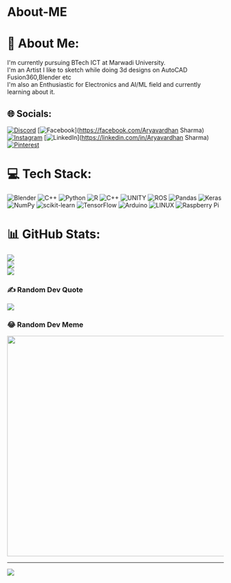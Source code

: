 # About-ME
# 💫 About Me:
I'm currently pursuing BTech ICT at Marwadi University.<br>I'm an Artist I like to sketch while doing 3d designs on AutoCAD Fusion360,Blender etc<br>I'm also an Enthusiastic for Electronics and AI/ML field and currently learning about it.<br>


## 🌐 Socials:
[![Discord](https://img.shields.io/badge/Discord-%237289DA.svg?logo=discord&logoColor=white)](https://discord.gg/https://discord.gg/GwAkKyvw) [![Facebook](https://img.shields.io/badge/Facebook-%231877F2.svg?logo=Facebook&logoColor=white)](https://facebook.com/Aryavardhan Sharma) [![Instagram](https://img.shields.io/badge/Instagram-%23E4405F.svg?logo=Instagram&logoColor=white)](https://instagram.com/aryaa_sharma__) [![LinkedIn](https://img.shields.io/badge/LinkedIn-%230077B5.svg?logo=linkedin&logoColor=white)](https://linkedin.com/in/Aryavardhan Sharma) [![Pinterest](https://img.shields.io/badge/Pinterest-%23E60023.svg?logo=Pinterest&logoColor=white)](https://pinterest.com/Aryavardhan) 

# 💻 Tech Stack:
![Blender](https://img.shields.io/badge/blender-%23F5792A.svg?style=for-the-badge&logo=blender&logoColor=white) ![C++](https://img.shields.io/badge/c++-%2300599C.svg?style=for-the-badge&logo=c%2B%2B&logoColor=white) ![Python](https://img.shields.io/badge/python-3670A0?style=for-the-badge&logo=python&logoColor=ffdd54) ![R](https://img.shields.io/badge/r-%23276DC3.svg?style=for-the-badge&logo=r&logoColor=white) ![C++](https://img.shields.io/badge/c++-%2300599C.svg?style=for-the-badge&logo=c%2B%2B&logoColor=white) ![UNITY](https://img.shields.io/badge/Unity-%2320232a.svg?style=for-the-badge&logo=unity&logoColor=white) ![ROS](https://img.shields.io/badge/ros-%230A0FF9.svg?style=for-the-badge&logo=ros&logoColor=white) ![Pandas](https://img.shields.io/badge/pandas-%23150458.svg?style=for-the-badge&logo=pandas&logoColor=white) ![Keras](https://img.shields.io/badge/Keras-%23D00000.svg?style=for-the-badge&logo=Keras&logoColor=white) ![NumPy](https://img.shields.io/badge/numpy-%23013243.svg?style=for-the-badge&logo=numpy&logoColor=white) ![scikit-learn](https://img.shields.io/badge/scikit--learn-%23F7931E.svg?style=for-the-badge&logo=scikit-learn&logoColor=white) ![TensorFlow](https://img.shields.io/badge/TensorFlow-%23FF6F00.svg?style=for-the-badge&logo=TensorFlow&logoColor=white) ![Arduino](https://img.shields.io/badge/-Arduino-00979D?style=for-the-badge&logo=Arduino&logoColor=white) ![LINUX](https://img.shields.io/badge/Linux-FCC624?style=for-the-badge&logo=linux&logoColor=black) ![Raspberry Pi](https://img.shields.io/badge/-RaspberryPi-C51A4A?style=for-the-badge&logo=Raspberry-Pi)
# 📊 GitHub Stats:
![](https://github-readme-stats.vercel.app/api?username=Aryavardhan37&theme=dark&hide_border=false&include_all_commits=true&count_private=true)<br/>
![](https://github-readme-streak-stats.herokuapp.com/?user=Aryavardhan37&theme=dark&hide_border=false)<br/>
![](https://github-readme-stats.vercel.app/api/top-langs/?username=Aryavardhan37&theme=dark&hide_border=false&include_all_commits=true&count_private=true&layout=compact)

### ✍️ Random Dev Quote
![](https://quotes-github-readme.vercel.app/api?type=horizontal&theme=tokyonight)

### 😂 Random Dev Meme
<img src="https://random-memer.herokuapp.com/" width="512px"/>

---
[![](https://visitcount.itsvg.in/api?id=Aryavardhan37&icon=0&color=0)](https://visitcount.itsvg.in)

